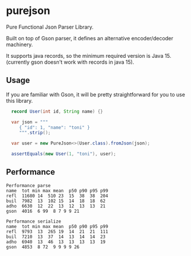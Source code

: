 # purejson

Pure Functional Json Parser Library.

Built on top of Gson parser, it defines an alternative encoder/decoder machinery.

It supports java records, so the minimum required version is Java 15. (currently gson
doesn't work with records in java 15).

## Usage

If you are familiar with Gson, it will be pretty straightforward for you to use this
library.

```java
  record User(int id, String name) {}

  var json = """
     { "id": 1, "name": "toni" }
     """.strip();

  var user = new PureJson<>(User.class).fromJson(json);

  assertEquals(new User(1, "toni"), user);
```

## Performance

```
Performance parse
name  tot min max mean  p50 p90 p95 p99
refl  11680 14  510 23  15  38  38  204
buil  7982  13  102 15  14  18  18  62
adho  6630  12  22  13  12  13  13  21
gson  4016  6 99  8 7 9 9 21
```

```
Performance serialize
name  tot min max mean  p50 p90 p95 p99
refl  9793  13  265 19  14  21  21  111
buil  7210  13  37  14  13  14  14  23
adho  6940  13  46  13  13  13  13  19
gson  4853  8 72  9 9 9 9 26
```